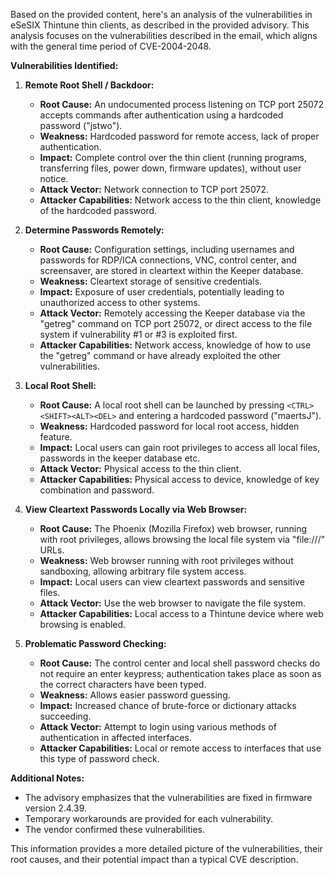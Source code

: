Based on the provided content, here's an analysis of the vulnerabilities in eSeSIX Thintune thin clients, as described in the provided advisory. This analysis focuses on the vulnerabilities described in the email, which aligns with the general time period of CVE-2004-2048.

**Vulnerabilities Identified:**

1.  **Remote Root Shell / Backdoor:**
    *   **Root Cause:**  An undocumented process listening on TCP port 25072 accepts commands after authentication using a hardcoded password ("jstwo").
    *   **Weakness:**  Hardcoded password for remote access, lack of proper authentication.
    *   **Impact:**  Complete control over the thin client (running programs, transferring files, power down, firmware updates), without user notice.
    *   **Attack Vector:** Network connection to TCP port 25072.
    *   **Attacker Capabilities:** Network access to the thin client, knowledge of the hardcoded password.

2.  **Determine Passwords Remotely:**
    *   **Root Cause:**  Configuration settings, including usernames and passwords for RDP/ICA connections, VNC, control center, and screensaver, are stored in cleartext within the Keeper database.
    *   **Weakness:**  Cleartext storage of sensitive credentials.
    *   **Impact:**  Exposure of user credentials, potentially leading to unauthorized access to other systems.
    *   **Attack Vector:**  Remotely accessing the Keeper database via the "getreg" command on TCP port 25072, or direct access to the file system if vulnerability #1 or #3 is exploited first.
    *   **Attacker Capabilities:** Network access, knowledge of how to use the "getreg" command or have already exploited the other vulnerabilities.

3.  **Local Root Shell:**
    *   **Root Cause:**  A local root shell can be launched by pressing `<CTRL><SHIFT><ALT><DEL>` and entering a hardcoded password ("maertsJ").
    *   **Weakness:**  Hardcoded password for local root access, hidden feature.
    *   **Impact:** Local users can gain root privileges to access all local files, passwords in the keeper database etc.
    *   **Attack Vector:** Physical access to the thin client.
    *  **Attacker Capabilities:** Physical access to device, knowledge of key combination and password.

4.  **View Cleartext Passwords Locally via Web Browser:**
    *   **Root Cause:**  The Phoenix (Mozilla Firefox) web browser, running with root privileges, allows browsing the local file system via "file:///" URLs.
    *   **Weakness:**  Web browser running with root privileges without sandboxing, allowing arbitrary file system access.
    *   **Impact:**  Local users can view cleartext passwords and sensitive files.
    *   **Attack Vector:**  Use the web browser to navigate the file system.
    *   **Attacker Capabilities:** Local access to a Thintune device where web browsing is enabled.

5.  **Problematic Password Checking:**
    *   **Root Cause:** The control center and local shell password checks do not require an enter keypress; authentication takes place as soon as the correct characters have been typed.
    *   **Weakness:** Allows easier password guessing.
    *   **Impact:** Increased chance of brute-force or dictionary attacks succeeding.
    *   **Attack Vector:** Attempt to login using various methods of authentication in affected interfaces.
    *   **Attacker Capabilities:** Local or remote access to interfaces that use this type of password check.

**Additional Notes:**

*   The advisory emphasizes that the vulnerabilities are fixed in firmware version 2.4.39.
*   Temporary workarounds are provided for each vulnerability.
*   The vendor confirmed these vulnerabilities.

This information provides a more detailed picture of the vulnerabilities, their root causes, and their potential impact than a typical CVE description.